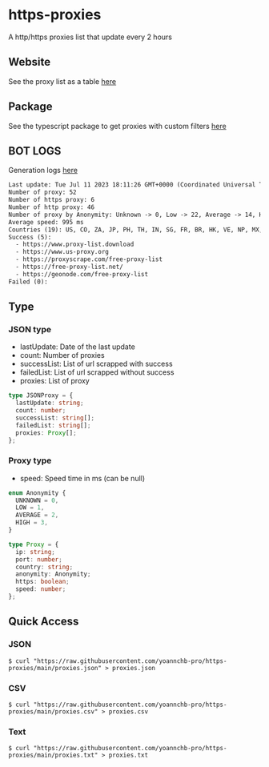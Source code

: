 # https-proxies

A http/https proxies list that update every 2 hours

## Website

See the proxy list as a table [here](https://yoannchb-pro.github.io/https-proxies/)

## Package

See the typescript package to get proxies with custom filters [here](https://github.com/yoannchb-pro/https-proxies/tree/main/package)

## BOT LOGS

Generation logs [here](./bot.logs)

```txt
Last update: Tue Jul 11 2023 18:11:26 GMT+0000 (Coordinated Universal Time)
Number of proxy: 52
Number of https proxy: 6
Number of http proxy: 46
Number of proxy by Anonymity: Unknown -> 0, Low -> 22, Average -> 14, High -> 16
Average speed: 995 ms
Countries (19): US, CO, ZA, JP, PH, TH, IN, SG, FR, BR, HK, VE, NP, MX, RU, EC, MO, DE, GB
Success (5):
  - https://www.proxy-list.download
  - https://www.us-proxy.org
  - https://proxyscrape.com/free-proxy-list
  - https://free-proxy-list.net/
  - https://geonode.com/free-proxy-list
Failed (0):
```

## Type

### JSON type

- lastUpdate: Date of the last update
- count: Number of proxies
- successList: List of url scrapped with success
- failedList: List of url scrapped without success
- proxies: List of proxy

```ts
type JSONProxy = {
  lastUpdate: string;
  count: number;
  successList: string[];
  failedList: string[];
  proxies: Proxy[];
};
```

### Proxy type

- speed: Speed time in ms (can be null)

```ts
enum Anonymity {
  UNKNOWN = 0,
  LOW = 1,
  AVERAGE = 2,
  HIGH = 3,
}

type Proxy = {
  ip: string;
  port: number;
  country: string;
  anonymity: Anonymity;
  https: boolean;
  speed: number;
};
```

## Quick Access

### JSON

```
$ curl "https://raw.githubusercontent.com/yoannchb-pro/https-proxies/main/proxies.json" > proxies.json
```

### CSV

```
$ curl "https://raw.githubusercontent.com/yoannchb-pro/https-proxies/main/proxies.csv" > proxies.csv
```

### Text

```
$ curl "https://raw.githubusercontent.com/yoannchb-pro/https-proxies/main/proxies.txt" > proxies.txt
```
